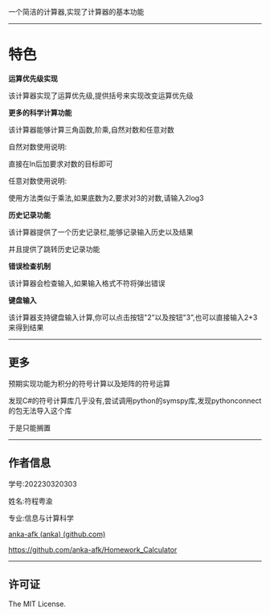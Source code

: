 一个简洁的计算器,实现了计算器的基本功能

---

# 特色

**运算优先级实现**

该计算器实现了运算优先级,提供括号来实现改变运算优先级

**更多的科学计算功能**

该计算器能够计算三角函数,阶乘,自然对数和任意对数

自然对数使用说明:

直接在ln后加要求对数的目标即可

任意对数使用说明:

使用方法类似于乘法,如果底数为2,要求对3的对数,请输入2log3

**历史记录功能**

该计算器提供了一个历史记录栏,能够记录输入历史以及结果

并且提供了跳转历史记录功能

**错误检查机制**

该计算器会检查输入,如果输入格式不符将弹出错误

**键盘输入**

该计算器支持键盘输入计算,你可以点击按钮"2”以及按钮"3”,也可以直接输入2+3来得到结果

---

## 更多

预期实现功能为积分的符号计算以及矩阵的符号运算

发现C#的符号计算库几乎没有,尝试调用python的symspy库,发现pythonconnect的包无法导入这个库

于是只能搁置

---

## 作者信息

学号:202230320303

姓名:符程粤渝

专业:信息与计算科学

[anka-afk (anka) (github.com)](https://github.com/anka-afk)

https://github.com/anka-afk/Homework_Calculator

---

## 许可证

The MIT License.